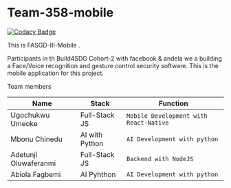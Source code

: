 # Team-358-mobile

[![Codacy Badge](https://api.codacy.com/project/badge/Grade/1a9d17f4bd544dd783c8a63be9860e6b)](https://app.codacy.com/gh/BuildForSDGCohort2/Team-358-mobile?utm_source=github.com&utm_medium=referral&utm_content=BuildForSDGCohort2/Team-358-mobile&utm_campaign=Badge_Grade_Settings)

This is FASGD-III-Mobile .

Participants in th Build4SDG Cohort-2 with facebook & andela we a building a Face/Voice recognition and gesture control security software.
This is the mobile application for this project.

Team members

| Name                  |    Stack         |       Function                         |
| --------------------- | -----------------| ---------------------------------------|
| Ugochukwu Umeoke      | Full-Stack JS    | `Mobile Development with React-Native` |
| Mbonu Chinedu         | AI with Python   | `AI Development with python`           |
| Adetunji Oluwaferanmi | Full-Stack JS    | `Backend with NodeJS`                  |
| Abiola Fagbemi        | AI Pyhthon       | `AI Development with python`           |
